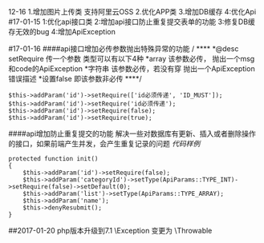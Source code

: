 12-16
1.增加图片上传类 支持阿里云OSS
2.优化APP类
3.增加DB缓存
4:优化Api
#17-01-15
1:优化api接口类
2:增加api接口防止重复提交表单的功能
3:修复DB缓存无效的bug
4:增加ApiException

#17-01-16
####api接口增加必传参数抛出特殊异常的功能
    / ****
    *@desc setRequire 传一个参数 类型可以有以下4种
    *array 该参数必传， 抛出一个msg和code的ApiException
    *字符串  该参数必传，若没有穿 抛出一个ApiException错误描述
    *设置false  即该参数非必传
    ****/
    
    $this->addParam('id')->setRequire(['id必须传递', 'ID_MUST']);
    $this->addParam('id')->setRequire('id必须传递');
    $this->addParam('id')->setRequire(false);
    $this->addParam('id')->setRequire(true);
    
####api增加防止重复提交的功能
解决一些对数据库有更新、插入或者删除操作的接口，如果前端产生并发，会产生重复记录的问题
*代码样例*
    
    protected function init()
    {
        $this->addParam('id')->setRequire(false);
        $this->addParam('categoryId')->setType(ApiParams::TYPE_INT)->setRequire(false)->setDefault(0);
        $this->addParam('list')->setType(ApiParams::TYPE_ARRAY);
        $this->addParam('name');
        $this->denyResubmit();
    }
##2017-01-20
php版本升级到7.1
\Exception 变更为 \Throwable



